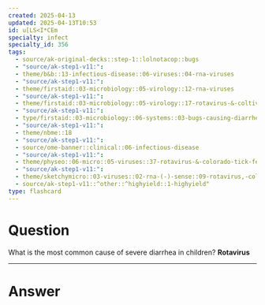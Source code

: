```yaml
---
created: 2025-04-13
updated: 2025-04-13T10:53
id: u[LS<I*CEm
specialty: infect
specialty_id: 356
tags:
  - source/ak-original-decks::step-1::lolnotacop::bugs
  - "source/ak-step1-v11:": 
  - theme/b&b::13-infectious-disease::06-viruses::04-rna-viruses
  - "source/ak-step1-v11:": 
  - theme/firstaid::03-microbiology::05-virology::12-rna-viruses
  - "source/ak-step1-v11:": 
  - theme/firstaid::03-microbiology::05-virology::17-rotavirus-&-coltivirus
  - "source/ak-step1-v11:": 
  - type/firstaid::03-microbiology::06-systems::03-bugs-causing-diarrhea
  - "source/ak-step1-v11:": 
  - theme/nbme::18
  - "source/ak-step1-v11:": 
  - source/ome-banner::clinical::06-infectious-disease
  - "source/ak-step1-v11:": 
  - theme/physeo::06-micro::05-viruses::37-rotavirus-&-colorado-tick-fever
  - "source/ak-step1-v11:": 
  - theme/sketchymicro::03-viruses::02-rna-(-)-sense::09-rotavirus,-colorado-tick-fever-virus-(reoviridae)
  - source/ak-step1-v11::^other::^highyield::1-highyield"
type: flashcard
---
```


# Question
What is the most common cause of severe diarrhea in children?   **Rotavirus**

---

# Answer
